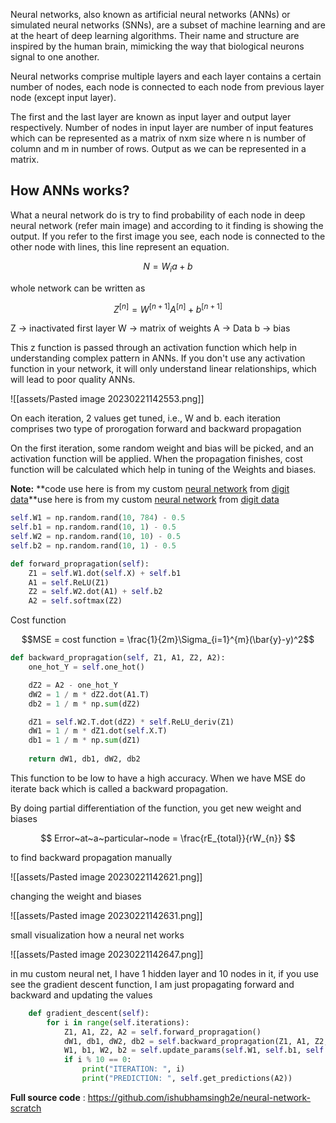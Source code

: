 Neural networks, also known as artificial neural networks (ANNs) or simulated neural networks (SNNs), are a subset of machine learning and are at the heart of deep learning algorithms. Their name and structure are inspired by the human brain, mimicking the way that biological neurons signal to one another.

Neural networks comprise multiple layers and each layer contains a certain number of nodes, each node is connected to each node from previous layer node (except input layer).

The first and the last layer are known as input layer and output layer respectively. Number of nodes in input layer are number of input features which can be represented as a matrix of nxm size where n is number of column and m in number of rows. Output as we can be represented in a matrix.

## How ANNs works?
What a neural network do is try to find probability of each node in deep neural network (refer main image) and according to it finding is showing the output.
If you refer to the first image you see, each node is connected to the other node with lines, this line represent an equation.

$$N = W_{i}a + b$$

whole network can be written as

$$Z^{[n]} = W^{[n+1]}A^{[n]} + b^{[n+1]}$$

Z → inactivated first layer
W → matrix of weights
A → Data
b → bias

This z function is passed through an activation function which help in understanding complex pattern in ANNs.
If you don't use any activation function in your network, it will only understand linear relationships, which will lead to poor quality ANNs.

![[assets/Pasted image 20230221142553.png]]

 On each iteration, 2 values get tuned, i.e., W and b. each iteration comprises two type of prorogation forward and backward propagation 

On the first iteration, some random weight and bias will be picked, and an activation function will be applied.
When the propagation finishes, cost function will be calculated which help in tuning of the Weights and biases.

**Note:**
**code use here is from my custom [neural network](https://raw.githubusercontent.com/ishubhamsingh2e/neural-network-scratch/main/nn.py) from [digit data](https://www.kaggle.com/competitions/digit-recognizer)**use here is from my custom [neural network](https://raw.githubusercontent.com/ishubhamsingh2e/neural-network-scratch/main/nn.py) from [digit data](https://www.kaggle.com/competitions/digit-recognizer)

```python
self.W1 = np.random.rand(10, 784) - 0.5
self.b1 = np.random.rand(10, 1) - 0.5
self.W2 = np.random.rand(10, 10) - 0.5
self.b2 = np.random.rand(10, 1) - 0.5

def forward_propragation(self):
	Z1 = self.W1.dot(self.X) + self.b1
	A1 = self.ReLU(Z1)
	Z2 = self.W2.dot(A1) + self.b2
	A2 = self.softmax(Z2)
```

Cost function 

$$MSE = cost function = \frac{1}{2m}\Sigma_{i=1}^{m}(\bar{y}-y)^2$$

```python
def backward_propragation(self, Z1, A1, Z2, A2):
	one_hot_Y = self.one_hot()

	dZ2 = A2 - one_hot_Y
	dW2 = 1 / m * dZ2.dot(A1.T)
	db2 = 1 / m * np.sum(dZ2)

	dZ1 = self.W2.T.dot(dZ2) * self.ReLU_deriv(Z1)
	dW1 = 1 / m * dZ1.dot(self.X.T)
	db1 = 1 / m * np.sum(dZ1)
	
	return dW1, db1, dW2, db2
```

This function to be low to have a high accuracy. When we have MSE do iterate back which is called a backward propagation. 

By doing partial differentiation of the function, you get new weight and biases

$$
Error~at~a~particular~node = \frac{rE_{total}}{rW_{n}}
$$

to find backward propagation manually


![[assets/Pasted image 20230221142621.png]]

changing the weight and biases

![[assets/Pasted image 20230221142631.png]]

small visualization how a neural net works

![[assets/Pasted image 20230221142647.png]]

in mu custom neural net, I have 1 hidden layer and 10 nodes in it, if you use see the gradient descent function, I am just propagating forward and backward and updating the values

```python
    def gradient_descent(self):
        for i in range(self.iterations):
            Z1, A1, Z2, A2 = self.forward_propragation()
            dW1, db1, dW2, db2 = self.backward_propragation(Z1, A1, Z2, A2)
            W1, b1, W2, b2 = self.update_params(self.W1, self.b1, self.W2, self.b2, dW1, db1, dW2, db2)
            if i % 10 == 0:
                print("ITERATION: ", i)
                print("PREDICTION: ", self.get_predictions(A2))
```

**Full source code** : https://github.com/ishubhamsingh2e/neural-network-scratch